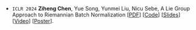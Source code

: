 - ``ICLR 2024`` **Ziheng Chen**, Yue Song, Yunmei Liu, Nicu Sebe, A Lie Group Approach to Riemannian Batch Normalization 
[[PDF](https://openreview.net/pdf?id=okYdj8Ysru)] 
[[Code](https://github.com/GitZH-Chen/LieBN)] 
[[Slides](https://github.com/GitZH-Chen/LieBN/blob/main/ICLR24_LieBN_PPT.pdf)] 
[[Video](https://recorder-v3.slideslive.com/?share=90843&s=10049c3b-3781-4336-9641-50bd78b0ef20)] 
[[Poster](https://github.com/GitZH-Chen/LieBN/blob/main/ICLR24_LieBN_Poster.pdf)].